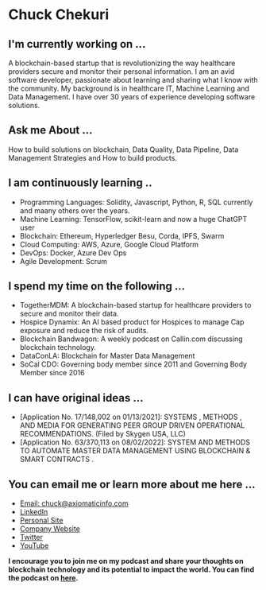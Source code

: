 <!--
**ChuckChekuri/ChuckChekuri** is a ✨ _special_ ✨ repository because its `README.md` (this file) appears on your GitHub profile.
Here are some ideas to get you started:

- 🔭 I’m currently working on ...
- 🌱 I’m currently learning ...
- 👯 I’m looking to collaborate on ...
- 🤔 I’m looking for help with ...
- 💬 Ask me about ...
- 📫 How to reach me: ...
- 😄 Pronouns: ...
- ⚡ Fun fact: ...
-->
# Chuck Chekuri

## I'm currently working on ...

A blockchain-based startup that is revolutionizing the way healthcare providers secure and monitor their personal information. I am an avid software developer, passionate about learning and sharing what I know with the community.
My background is in healthcare IT, Machine Learning and Data Management. I have over 30 years of experience developing software solutions. 

## Ask me About ...
How to build solutions on blockchain, Data Quality, Data Pipeline, Data Management Strategies and How to build products.

## I am continuously learning ..

* Programming Languages: Solidity, Javascript, Python, R, SQL currently and maany others over the years.
* Machine Learning: TensorFlow, scikit-learn and now a huge ChatGPT user
* Blockchain: Ethereum, Hyperledger Besu, Corda, IPFS, Swarm
* Cloud Computing: AWS, Azure, Google Cloud Platform
* DevOps: Docker, Azure Dev Ops
* Agile Development: Scrum

## I spend my time on the following ...

* TogetherMDM: A blockchain-based startup for healthcare providers to secure and monitor their data.
* Hospice Dynamix: An AI based product for Hospices to manage Cap exposure and reduce the risk of audits.
* Blockchain Bandwagon: A weekly podcast on Callin.com discussing blockchain technology.
* DataConLA: Blockchain for Master Data Management
* SoCal CDO: Governing body member since 2011 and Governing Body Member since 2016

## I can have original ideas ...

* [Application No. 17/148,002 on 01/13/2021]: SYSTEMS , METHODS , AND MEDIA FOR GENERATING PEER GROUP DRIVEN OPERATIONAL RECOMMENDATIONS.  (Filed by Skygen USA, LLC)
* [Application No. 63/370,113 on 08/02/2022]: SYSTEM AND METHODS TO AUTOMATE MASTER DATA MANAGEMENT USING BLOCKCHAIN & SMART CONTRACTS .

## You can email me or learn more about me here ...

* [Email: chuck@axiomaticinfo.com](mailto::chuck@axiomaticinfo.com)
* [LinkedIn](https://www.linkedin.com/in/ChuckChekuri)
* [Personal Site](https://chuck.axiomaticinfo.com)
* [Company Website](https://www.togethermdm.com)
* [Twitter](https://www.twitter.com/ChuckChekuri)
* [YouTube](https://www.youtube.com/ChuckChekuri)


**I encourage you to join me on my podcast and share your thoughts on blockchain technology and its potential to impact the world. You can find the podcast on [here](https://www.callin.com/show/blockchain-bandwagon-sOdNRHQFjX).**
